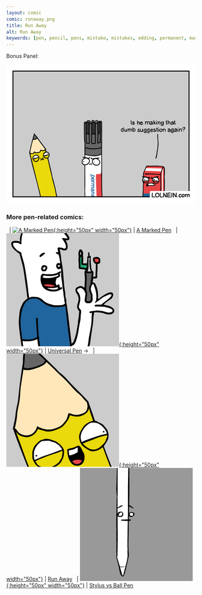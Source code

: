 ```yaml
---
layout: comic
comic: runaway.png
title: Run Away
alt: Run Away
keywords: [pen, pencil, pens, mistake, mistakes, edding, permanent, marker, run, away, eraser, rubber]
---
```


Bonus Panel:

![Run Away Bonus Panel](/images/runaway_bonus.png)


### More pen-related comics:

&nbsp; | [![A Marked Pen](/thumbs/amarkedpen.png){:height="50px" width="50px"}](https://lolnein.com/2019/05/16/amarkedpen/) | [A Marked Pen](https://lolnein.com/2019/05/16/amarkedpen/)
&nbsp; | [![Universal Pen](/thumbs/universalpen.png){:height="50px" width="50px"}](https://lolnein.com/2019/11/07/universalpen/) | [Universal Pen](https://lolnein.com/2019/11/07/universalpen/)
&rarr; &nbsp; | [![Run Away](/thumbs/runaway.png){:height="50px" width="50px"}](https://lolnein.com/2020/04/12/runaway/) | [Run Away](https://lolnein.com/2020/04/12/runaway/)
&nbsp; | [![Stylus vs Ball Pen](/thumbs/stylusvsballpen.png){:height="50px" width="50px"}](https://lolnein.com/2015/09/25/stylusvsballpen/) | [Stylus vs Ball Pen](https://lolnein.com/2015/09/25/stylusvsballpen/)
